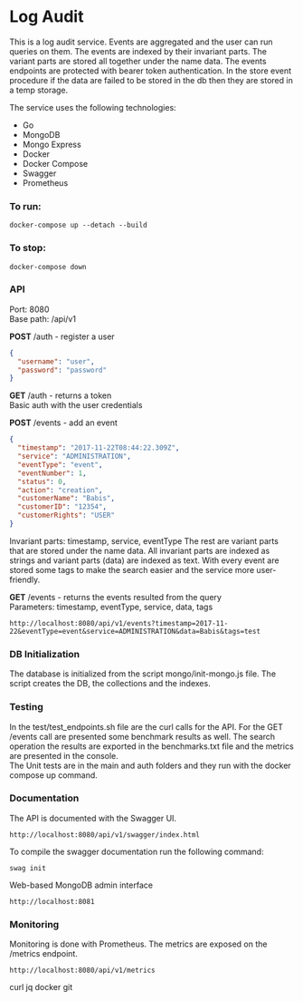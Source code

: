 # Log Audit

This is a log audit service. Events are aggregated and the user can run queries on them. The events are indexed by their invariant parts. The variant parts are stored all together under the name data. The events endpoints are protected with bearer token authentication.
In the store event procedure if the data are failed to be stored in the db then they are stored in a temp storage. 

The service uses the following technologies:
- Go
- MongoDB
- Mongo Express
- Docker
- Docker Compose
- Swagger
- Prometheus

### To run:
```shell
docker-compose up --detach --build
```

### To stop:
```shell
docker-compose down
```

### API
Port: 8080  
Base path: /api/v1  

**POST** /auth - register a user  
```json
{
  "username": "user",
  "password": "password"
}
```

**GET** /auth - returns a token  
Basic auth with the user credentials  

**POST** /events - add an event  
```json
{
  "timestamp": "2017-11-22T08:44:22.309Z",
  "service": "ADMINISTRATION",
  "eventType": "event",
  "eventNumber": 1,
  "status": 0,
  "action": "creation",
  "customerName": "Babis",
  "customerID": "12354",
  "customerRights": "USER"
}
```
Invariant parts: timestamp, service, eventType
The rest are variant parts that are stored under the name data.
All invariant parts are indexed as strings and variant parts (data) are indexed as text.
With every event are stored some tags to make the search easier and the service more user-friendly.

**GET** /events - returns the events resulted from the query  
Parameters: timestamp, eventType, service, data, tags
```azure
http://localhost:8080/api/v1/events?timestamp=2017-11-22&eventType=event&service=ADMINISTRATION&data=Babis&tags=test
```

### DB Initialization
The database is initialized from the script mongo/init-mongo.js file. The script creates the DB, the collections and the indexes.

### Testing
In the test/test_endpoints.sh file are the curl calls for the API. 
For the GET /events call are presented some benchmark results as well. The search operation the results are exported in the benchmarks.txt file and the metrics are presented in the console.  
The Unit tests are in the main and auth folders and they run with the docker compose up command.

### Documentation
The API is documented with the Swagger UI.
```azure
http://localhost:8080/api/v1/swagger/index.html
```
To compile the swagger documentation run the following command:
```shell
swag init
```
Web-based MongoDB admin interface
```azure
http://localhost:8081
```
### Monitoring
Monitoring is done with Prometheus. The metrics are exposed on the /metrics endpoint.
```azure
http://localhost:8080/api/v1/metrics
```
curl
jq
docker
git
